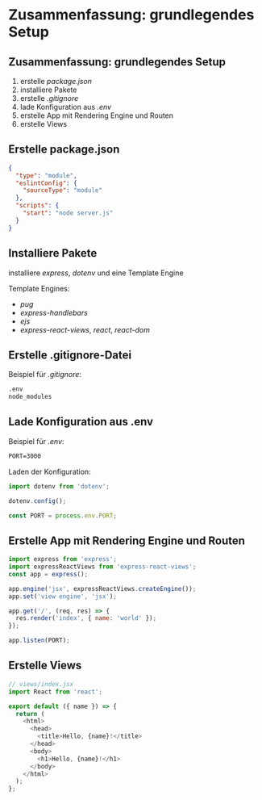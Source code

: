 # Zusammenfassung: grundlegendes Setup

## Zusammenfassung: grundlegendes Setup

1. erstelle _package.json_
2. installiere Pakete
3. erstelle _.gitignore_
4. lade Konfiguration aus _.env_
5. erstelle App mit Rendering Engine und Routen
6. erstelle Views

## Erstelle package.json

```json
{
  "type": "module",
  "eslintConfig": {
    "sourceType": "module"
  },
  "scripts": {
    "start": "node server.js"
  }
}
```

## Installiere Pakete

installiere _express_, _dotenv_ und eine Template Engine

Template Engines:

- _pug_
- _express-handlebars_
- _ejs_
- _express-react-views_, _react_, _react-dom_

## Erstelle .gitignore-Datei

Beispiel für _.gitignore_:

```txt
.env
node_modules
```

## Lade Konfiguration aus .env

Beispiel für _.env_:

```txt
PORT=3000
```

Laden der Konfiguration:

```js
import dotenv from 'dotenv';

dotenv.config();

const PORT = process.env.PORT;
```

## Erstelle App mit Rendering Engine und Routen

```js
import express from 'express';
import expressReactViews from 'express-react-views';
const app = express();

app.engine('jsx', expressReactViews.createEngine());
app.set('view engine', 'jsx');

app.get('/', (req, res) => {
  res.render('index', { name: 'world' });
});

app.listen(PORT);
```

## Erstelle Views

```js
// views/index.jsx
import React from 'react';

export default ({ name }) => {
  return (
    <html>
      <head>
        <title>Hello, {name}!</title>
      </head>
      <body>
        <h1>Hello, {name}!</h1>
      </body>
    </html>
  );
};
```
